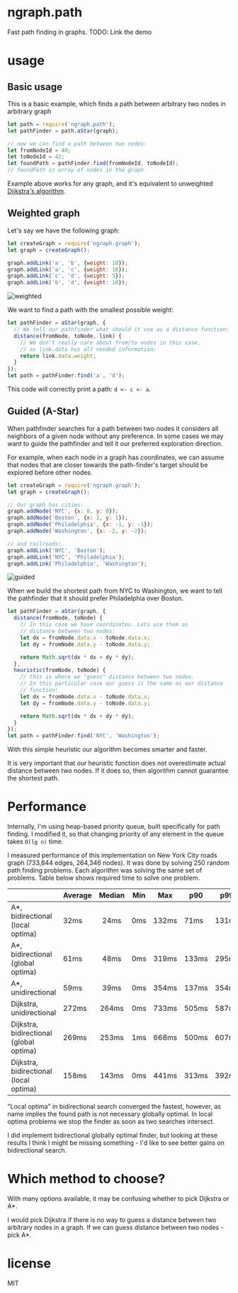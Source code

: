 # ngraph.path

Fast path finding in graphs. TODO: Link the demo

# usage

## Basic usage

This is a basic example, which finds a path between arbitrary
two nodes in arbitrary graph

``` js
let path = require('ngraph.path');
let pathFinder = path.aStar(graph);

// now we can find a path between two nodes:
let fromNodeId = 40;
let toNodeId = 42;
let foundPath = pathFinder.find(fromNodeId, toNodeId);
// foundPath is array of nodes in the graph
```

Example above works for any graph, and it's equivalent to unweighted [Dijkstra's algorithm](https://en.wikipedia.org/wiki/Dijkstra%27s_algorithm).

## Weighted graph

Let's say we have the following graph:

``` js
let createGraph = require('ngraph.graph');
let graph = createGraph();

graph.addLink('a', 'b', {weight: 10});
graph.addLink('a', 'c', {weight: 10});
graph.addLink('c', 'd', {weight: 5});
graph.addLink('b', 'd', {weight: 10});
```

![weighted](https://raw.githubusercontent.com/anvaka/ngraph.path/master/docs/weighted.png)

We want to find a path with the smallest possible weight:

``` js
let pathFinder = aStar(graph, {
  // We tell our pathfinder what should it use as a distance function:
  distance(fromNode, toNode, link) {
    // We don't really care about from/to nodes in this case,
    // as link.data has all needed information:
    return link.data.weight;
  }
});
let path = pathFinder.find('a', 'd');
```

This code will correctly print a path: `d <- c <- a`.

## Guided (A-Star)

When pathfinder searches for a path between two nodes it considers all
neighbors of a given node without any preference. In some cases we may want to
guide the pathfinder and tell it our preferred exploration direction.

For example, when each node in a graph has coordinates, we can assume that 
nodes that are closer towards the path-finder's target should be explored 
before other nodes.

``` js
let createGraph = require('ngraph.graph');
let graph = createGraph();

// Our graph has cities:
graph.addNode('NYC', {x: 0, y: 0});
graph.addNode('Boston', {x: 1, y: 1});
graph.addNode('Philadelphia', {x: -1, y: -1});
graph.addNode('Washington', {x: -2, y: -2});

// and railroads:
graph.addLink('NYC', 'Boston');
graph.addLink('NYC', 'Philadelphia');
graph.addLink('Philadelphia', 'Washington');
```

![guided](https://raw.githubusercontent.com/anvaka/ngraph.path/master/docs/guided.png)

When we build the shortest path from NYC to Washington, we want to tell the pathfinder
that it should prefer Philadelphia over Boston.

``` js
let pathFinder = aStar(graph, {
  distance(fromNode, toNode) {
    // In this case we have coordinates. Lets use them as
    // distance between two nodes:
    let dx = fromNode.data.x - toNode.data.x;
    let dy = fromNode.data.y - toNode.data.y;

    return Math.sqrt(dx * dx + dy * dy);
  },
  heuristic(fromNode, toNode) {
    // this is where we "guess" distance between two nodes.
    // In this particular case our guess is the same as our distance
    // function:
    let dx = fromNode.data.x - toNode.data.x;
    let dy = fromNode.data.y - toNode.data.y;

    return Math.sqrt(dx * dx + dy * dy);
  }
});
let path = pathFinder.find('NYC', 'Washington');
```

With this simple heuristic our algorithm becomes smarter and faster.

It is very important that our heuristic function does not overestimate actual distance
between two nodes. If it does so, then algorithm cannot guarantee the shortest path.

# Performance

Internally, I'm using heap-based priority queue, built specifically for path finding.
I modified it, so that changing priority of any element in the queue takes `O(lg n)`
time.

I measured performance of this implementation on New York City roads graph (733,844 edges, 264,346 nodes).
It was done by solving 250 random path finding problems. Each algorithm was solving
the same set of problems. Table below shows required time to solve one problem.

|                                        | Average | Median | Min | Max   | p90   | p99   |
|----------------------------------------|---------|:------:|:---:|-------|-------|-------|
|       A*, bidirectional (local optima) |   32ms  |  24ms  | 0ms | 132ms |  71ms | 131ms |
|      A*, bidirectional (global optima) |   61ms  |  48ms  | 0ms | 319ms | 133ms | 295ms |
|      A*, unidirectional                |   59ms  |  39ms  | 0ms | 354ms | 137ms | 354ms |
|      Dijkstra, unidirectional          |  272ms  | 264ms  | 0ms | 733ms | 505ms | 587ms |
| Dijkstra, bidirectional (global optima)|  269ms  | 253ms  | 1ms | 668ms | 500ms | 607ms |
| Dijkstra, bidirectional (local optima) |  158ms  | 143ms  | 0ms | 441ms | 313ms | 392ms |

"Local optima" in bidirectional search converged the fastest, however, as name implies the found
path is not necessary globally optimal. In local optima problems we stop the finder as soon as
two searches intersect.

I did implement bidirectional globally optimal finder, but looking at these results I think I
might be missing something - I'd like to see better gains on bidirectional search.

# Which method to choose?

With many options available, it may be confusing whether to pick Dijkstra or A*.

I would pick Dijkstra if there is no way to guess a distance between two arbitrary nodes
in a graph. If we can guess distance between two nodes - pick A*.

# license

MIT
